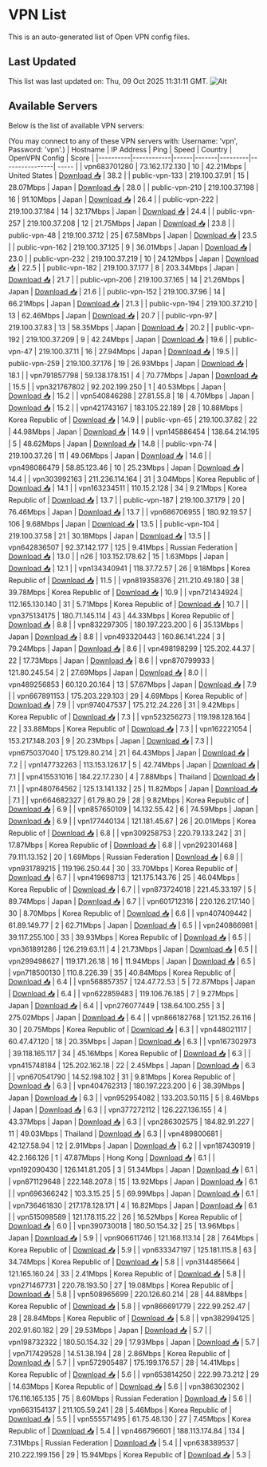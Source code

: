 # VPN List

This is an auto-generated list of Open VPN config files.

## Last Updated

This list was last updated on: Thu, 09 Oct 2025 11:31:11 GMT.
![Alt](https://repobeats.axiom.co/api/embed/186b98318ef1479477931607c1ad7d823f12451f.svg "Repobeats analytics image")

## Available Servers

Below is the list of available VPN servers:

(You may connect to any of these VPN servers with: Username: 'vpn', Password: 'vpn'.)
| Hostname | IP Address | Ping | Speed | Country | OpenVPN Config | Score |
|----------|------------|------|-------|---------|----------------| ----- |
| vpn683701280 | 73.162.172.130 | 10 | 42.21Mbps | United States | [Download 📥](./configs/server_0_US.ovpn) | 38.2 |
| public-vpn-133 | 219.100.37.91 | 15 | 28.07Mbps | Japan | [Download 📥](./configs/server_1_JP.ovpn) | 28.0 |
| public-vpn-210 | 219.100.37.198 | 16 | 91.10Mbps | Japan | [Download 📥](./configs/server_2_JP.ovpn) | 26.4 |
| public-vpn-222 | 219.100.37.184 | 14 | 32.17Mbps | Japan | [Download 📥](./configs/server_3_JP.ovpn) | 24.4 |
| public-vpn-257 | 219.100.37.208 | 12 | 21.75Mbps | Japan | [Download 📥](./configs/server_4_JP.ovpn) | 23.8 |
| public-vpn-48 | 219.100.37.12 | 25 | 67.58Mbps | Japan | [Download 📥](./configs/server_5_JP.ovpn) | 23.5 |
| public-vpn-162 | 219.100.37.125 | 9 | 36.01Mbps | Japan | [Download 📥](./configs/server_6_JP.ovpn) | 23.0 |
| public-vpn-232 | 219.100.37.219 | 10 | 24.12Mbps | Japan | [Download 📥](./configs/server_7_JP.ovpn) | 22.5 |
| public-vpn-182 | 219.100.37.177 | 8 | 203.34Mbps | Japan | [Download 📥](./configs/server_8_JP.ovpn) | 21.7 |
| public-vpn-206 | 219.100.37.165 | 14 | 21.26Mbps | Japan | [Download 📥](./configs/server_9_JP.ovpn) | 21.6 |
| public-vpn-152 | 219.100.37.96 | 14 | 66.21Mbps | Japan | [Download 📥](./configs/server_10_JP.ovpn) | 21.3 |
| public-vpn-194 | 219.100.37.210 | 13 | 62.46Mbps | Japan | [Download 📥](./configs/server_11_JP.ovpn) | 20.7 |
| public-vpn-97 | 219.100.37.83 | 13 | 58.35Mbps | Japan | [Download 📥](./configs/server_12_JP.ovpn) | 20.2 |
| public-vpn-192 | 219.100.37.209 | 9 | 42.24Mbps | Japan | [Download 📥](./configs/server_13_JP.ovpn) | 19.6 |
| public-vpn-47 | 219.100.37.11 | 16 | 27.94Mbps | Japan | [Download 📥](./configs/server_14_JP.ovpn) | 19.5 |
| public-vpn-259 | 219.100.37.176 | 19 | 26.93Mbps | Japan | [Download 📥](./configs/server_15_JP.ovpn) | 18.1 |
| vpn791857798 | 59.138.178.151 | 4 | 70.77Mbps | Japan | [Download 📥](./configs/server_16_JP.ovpn) | 15.5 |
| vpn321767802 | 92.202.199.250 | 1 | 40.53Mbps | Japan | [Download 📥](./configs/server_17_JP.ovpn) | 15.2 |
| vpn540846288 | 27.81.55.8 | 18 | 4.70Mbps | Japan | [Download 📥](./configs/server_18_JP.ovpn) | 15.2 |
| vpn421743167 | 183.105.22.189 | 28 | 10.88Mbps | Korea Republic of | [Download 📥](./configs/server_19_KR.ovpn) | 14.9 |
| public-vpn-65 | 219.100.37.82 | 22 | 44.98Mbps | Japan | [Download 📥](./configs/server_20_JP.ovpn) | 14.9 |
| vpn145886454 | 138.64.214.195 | 5 | 48.62Mbps | Japan | [Download 📥](./configs/server_21_JP.ovpn) | 14.8 |
| public-vpn-74 | 219.100.37.26 | 11 | 49.06Mbps | Japan | [Download 📥](./configs/server_22_JP.ovpn) | 14.6 |
| vpn498086479 | 58.85.123.46 | 10 | 25.23Mbps | Japan | [Download 📥](./configs/server_23_JP.ovpn) | 14.4 |
| vpn303992163 | 211.236.114.164 | 31 | 3.04Mbps | Korea Republic of | [Download 📥](./configs/server_24_KR.ovpn) | 14.1 |
| vpn163234511 | 110.15.2.128 | 34 | 9.21Mbps | Korea Republic of | [Download 📥](./configs/server_25_KR.ovpn) | 13.7 |
| public-vpn-187 | 219.100.37.179 | 20 | 76.46Mbps | Japan | [Download 📥](./configs/server_26_JP.ovpn) | 13.7 |
| vpn686706955 | 180.92.19.57 | 106 | 9.68Mbps | Japan | [Download 📥](./configs/server_27_JP.ovpn) | 13.5 |
| public-vpn-104 | 219.100.37.58 | 21 | 30.18Mbps | Japan | [Download 📥](./configs/server_28_JP.ovpn) | 13.5 |
| vpn642836507 | 92.37.142.177 | 125 | 9.41Mbps | Russian Federation | [Download 📥](./configs/server_29_RU.ovpn) | 13.0 |
| n26 | 103.152.178.62 | 15 | 1.63Mbps | Japan | [Download 📥](./configs/server_30_JP.ovpn) | 12.1 |
| vpn134340941 | 118.37.72.57 | 26 | 9.18Mbps | Korea Republic of | [Download 📥](./configs/server_31_KR.ovpn) | 11.5 |
| vpn819358376 | 211.210.49.180 | 38 | 39.78Mbps | Korea Republic of | [Download 📥](./configs/server_32_KR.ovpn) | 10.9 |
| vpn721434924 | 112.165.130.140 | 31 | 5.71Mbps | Korea Republic of | [Download 📥](./configs/server_33_KR.ovpn) | 10.7 |
| vpn375134175 | 180.71.145.114 | 43 | 44.33Mbps | Korea Republic of | [Download 📥](./configs/server_34_KR.ovpn) | 8.8 |
| vpn832297305 | 180.197.223.200 | 6 | 35.13Mbps | Japan | [Download 📥](./configs/server_35_JP.ovpn) | 8.8 |
| vpn493320443 | 160.86.141.224 | 3 | 79.24Mbps | Japan | [Download 📥](./configs/server_36_JP.ovpn) | 8.6 |
| vpn498198299 | 125.202.44.37 | 22 | 17.73Mbps | Japan | [Download 📥](./configs/server_37_JP.ovpn) | 8.6 |
| vpn870799933 | 121.80.245.54 | 2 | 27.69Mbps | Japan | [Download 📥](./configs/server_38_JP.ovpn) | 8.0 |
| vpn489256853 | 60.120.20.164 | 13 | 57.67Mbps | Japan | [Download 📥](./configs/server_39_JP.ovpn) | 7.9 |
| vpn667891153 | 175.203.229.103 | 29 | 4.69Mbps | Korea Republic of | [Download 📥](./configs/server_40_KR.ovpn) | 7.9 |
| vpn974047537 | 175.212.24.226 | 31 | 9.42Mbps | Korea Republic of | [Download 📥](./configs/server_41_KR.ovpn) | 7.3 |
| vpn523256273 | 119.198.128.164 | 22 | 33.88Mbps | Korea Republic of | [Download 📥](./configs/server_42_KR.ovpn) | 7.3 |
| vpn162221054 | 153.217.148.203 | 9 | 20.23Mbps | Japan | [Download 📥](./configs/server_43_JP.ovpn) | 7.3 |
| vpn675037040 | 175.129.80.214 | 21 | 64.43Mbps | Japan | [Download 📥](./configs/server_44_JP.ovpn) | 7.2 |
| vpn147732263 | 113.153.126.17 | 5 | 42.74Mbps | Japan | [Download 📥](./configs/server_45_JP.ovpn) | 7.1 |
| vpn415531016 | 184.22.17.230 | 4 | 7.88Mbps | Thailand | [Download 📥](./configs/server_46_TH.ovpn) | 7.1 |
| vpn480764562 | 125.13.141.132 | 25 | 11.82Mbps | Japan | [Download 📥](./configs/server_47_JP.ovpn) | 7.1 |
| vpn664682327 | 61.79.80.29 | 28 | 9.82Mbps | Korea Republic of | [Download 📥](./configs/server_48_KR.ovpn) | 6.9 |
| vpn857650109 | 14.132.55.42 | 6 | 74.59Mbps | Japan | [Download 📥](./configs/server_49_JP.ovpn) | 6.9 |
| vpn177440134 | 121.181.45.67 | 26 | 20.01Mbps | Korea Republic of | [Download 📥](./configs/server_50_KR.ovpn) | 6.8 |
| vpn309258753 | 220.79.133.242 | 31 | 17.87Mbps | Korea Republic of | [Download 📥](./configs/server_51_KR.ovpn) | 6.8 |
| vpn292301468 | 79.111.13.152 | 20 | 1.69Mbps | Russian Federation | [Download 📥](./configs/server_52_RU.ovpn) | 6.8 |
| vpn931789215 | 119.196.250.44 | 30 | 33.70Mbps | Korea Republic of | [Download 📥](./configs/server_53_KR.ovpn) | 6.7 |
| vpn419698713 | 121.175.143.76 | 25 | 46.04Mbps | Korea Republic of | [Download 📥](./configs/server_54_KR.ovpn) | 6.7 |
| vpn873724018 | 221.45.33.197 | 5 | 89.74Mbps | Japan | [Download 📥](./configs/server_55_JP.ovpn) | 6.7 |
| vpn601712316 | 220.126.217.140 | 30 | 8.70Mbps | Korea Republic of | [Download 📥](./configs/server_56_KR.ovpn) | 6.6 |
| vpn407409442 | 61.89.149.77 | 2 | 62.71Mbps | Japan | [Download 📥](./configs/server_57_JP.ovpn) | 6.5 |
| vpn240866981 | 39.117.255.100 | 33 | 39.93Mbps | Korea Republic of | [Download 📥](./configs/server_58_KR.ovpn) | 6.5 |
| vpn361891286 | 126.219.63.11 | 4 | 21.73Mbps | Japan | [Download 📥](./configs/server_59_JP.ovpn) | 6.5 |
| vpn299498627 | 119.171.26.18 | 16 | 11.94Mbps | Japan | [Download 📥](./configs/server_60_JP.ovpn) | 6.5 |
| vpn718500130 | 110.8.226.39 | 35 | 40.84Mbps | Korea Republic of | [Download 📥](./configs/server_61_KR.ovpn) | 6.4 |
| vpn568857357 | 124.47.72.53 | 5 | 72.87Mbps | Japan | [Download 📥](./configs/server_62_JP.ovpn) | 6.4 |
| vpn622859483 | 119.106.76.185 | 7 | 9.27Mbps | Japan | [Download 📥](./configs/server_63_JP.ovpn) | 6.4 |
| vpn276077449 | 138.64.100.255 | 3 | 275.02Mbps | Japan | [Download 📥](./configs/server_64_JP.ovpn) | 6.4 |
| vpn866182768 | 121.152.26.116 | 30 | 20.75Mbps | Korea Republic of | [Download 📥](./configs/server_65_KR.ovpn) | 6.3 |
| vpn448021117 | 60.47.47.120 | 18 | 20.35Mbps | Japan | [Download 📥](./configs/server_66_JP.ovpn) | 6.3 |
| vpn167302973 | 39.118.165.117 | 34 | 45.16Mbps | Korea Republic of | [Download 📥](./configs/server_67_KR.ovpn) | 6.3 |
| vpn415748184 | 125.202.162.18 | 22 | 2.45Mbps | Japan | [Download 📥](./configs/server_68_JP.ovpn) | 6.3 |
| vpn670541790 | 14.52.198.102 | 31 | 9.81Mbps | Korea Republic of | [Download 📥](./configs/server_69_KR.ovpn) | 6.3 |
| vpn404762313 | 180.197.223.200 | 6 | 38.39Mbps | Japan | [Download 📥](./configs/server_70_JP.ovpn) | 6.3 |
| vpn952954082 | 133.203.50.115 | 5 | 8.46Mbps | Japan | [Download 📥](./configs/server_71_JP.ovpn) | 6.3 |
| vpn377272112 | 126.227.136.155 | 4 | 43.37Mbps | Japan | [Download 📥](./configs/server_72_JP.ovpn) | 6.3 |
| vpn286302575 | 184.82.91.227 | 11 | 49.03Mbps | Thailand | [Download 📥](./configs/server_73_TH.ovpn) | 6.3 |
| vpn489800681 | 42.127.58.94 | 12 | 2.91Mbps | Japan | [Download 📥](./configs/server_74_JP.ovpn) | 6.2 |
| vpn187430919 | 42.2.166.126 | 1 | 47.87Mbps | Hong Kong | [Download 📥](./configs/server_75_HK.ovpn) | 6.1 |
| vpn192090430 | 126.141.81.205 | 3 | 51.34Mbps | Japan | [Download 📥](./configs/server_76_JP.ovpn) | 6.1 |
| vpn871129648 | 222.148.207.8 | 15 | 13.92Mbps | Japan | [Download 📥](./configs/server_77_JP.ovpn) | 6.1 |
| vpn696366242 | 103.3.15.25 | 5 | 69.99Mbps | Japan | [Download 📥](./configs/server_78_JP.ovpn) | 6.1 |
| vpn736461830 | 217.178.128.171 | 4 | 16.82Mbps | Japan | [Download 📥](./configs/server_79_JP.ovpn) | 6.1 |
| vpn515098589 | 121.178.115.22 | 26 | 16.52Mbps | Korea Republic of | [Download 📥](./configs/server_80_KR.ovpn) | 6.0 |
| vpn390730018 | 180.50.154.32 | 25 | 13.96Mbps | Japan | [Download 📥](./configs/server_81_JP.ovpn) | 5.9 |
| vpn906611746 | 121.168.113.14 | 28 | 7.64Mbps | Korea Republic of | [Download 📥](./configs/server_82_KR.ovpn) | 5.9 |
| vpn633347197 | 125.181.115.8 | 63 | 34.74Mbps | Korea Republic of | [Download 📥](./configs/server_83_KR.ovpn) | 5.8 |
| vpn314485664 | 121.165.160.24 | 33 | 2.41Mbps | Korea Republic of | [Download 📥](./configs/server_84_KR.ovpn) | 5.8 |
| vpn271467731 | 220.78.193.50 | 27 | 19.08Mbps | Korea Republic of | [Download 📥](./configs/server_85_KR.ovpn) | 5.8 |
| vpn508965699 | 220.126.60.214 | 28 | 44.88Mbps | Korea Republic of | [Download 📥](./configs/server_86_KR.ovpn) | 5.8 |
| vpn866691779 | 222.99.252.47 | 28 | 28.84Mbps | Korea Republic of | [Download 📥](./configs/server_87_KR.ovpn) | 5.8 |
| vpn382994125 | 202.91.60.182 | 29 | 29.53Mbps | Japan | [Download 📥](./configs/server_88_JP.ovpn) | 5.7 |
| vpn198732322 | 180.50.154.32 | 29 | 17.93Mbps | Japan | [Download 📥](./configs/server_89_JP.ovpn) | 5.7 |
| vpn717429528 | 14.51.38.194 | 28 | 2.86Mbps | Korea Republic of | [Download 📥](./configs/server_90_KR.ovpn) | 5.7 |
| vpn572905487 | 175.199.176.57 | 28 | 14.41Mbps | Korea Republic of | [Download 📥](./configs/server_91_KR.ovpn) | 5.6 |
| vpn653814250 | 222.99.73.212 | 29 | 14.63Mbps | Korea Republic of | [Download 📥](./configs/server_92_KR.ovpn) | 5.6 |
| vpn386302302 | 176.116.165.135 | 75 | 8.60Mbps | Russian Federation | [Download 📥](./configs/server_93_RU.ovpn) | 5.6 |
| vpn663154137 | 211.105.59.241 | 28 | 5.46Mbps | Korea Republic of | [Download 📥](./configs/server_94_KR.ovpn) | 5.5 |
| vpn555571495 | 61.75.48.130 | 27 | 7.45Mbps | Korea Republic of | [Download 📥](./configs/server_95_KR.ovpn) | 5.4 |
| vpn466796601 | 188.113.174.84 | 134 | 7.31Mbps | Russian Federation | [Download 📥](./configs/server_96_RU.ovpn) | 5.4 |
| vpn638389537 | 210.222.199.156 | 29 | 15.94Mbps | Korea Republic of | [Download 📥](./configs/server_97_KR.ovpn) | 5.3 |
